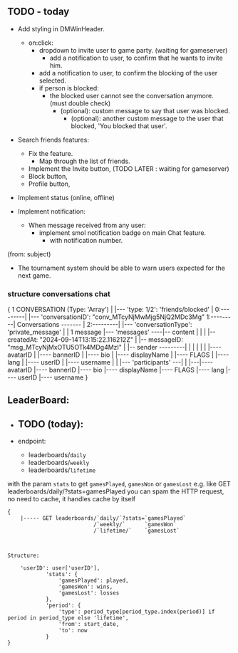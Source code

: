 ## TODO - today

- Add styling in DMWinHeader.
	- on:click:
		- dropdown to invite user to game party. (waiting for gameserver)
			- add a notification to user, to confirm that he wants to invite him.
		- add a notification to user, to confirm the blocking of the user selected.
		- if person is blocked:
			- the blocked user cannot see the conversation anymore. (must double check)
				- (optional): custom message to say that user was blocked.
					- (optional): another custom message to the user that blocked, 'You blocked that user'.

- Search friends features:
	- Fix the feature.
		- Map through the list of friends.
	- Implement the Invite button, (TODO LATER : waiting for gameserver)
	- Block button,
	- Profile button,

- Implement status (online, offline)

- Implement notification:
	- When message received from any user:
		- implement smol notification badge on main Chat feature.
			- with notification number.

 (from: subject)
- The tournament system should be able to warn users expected for the next game.


### structure conversations chat

{
									1 CONVERSATION (Type: 'Array')
									   |
									   |--- 'type: 1/2': 'friends/blocked'
									   |
	0:---------|                       |--- 'conversationID': "conv_MTcyNjMwMjg5NjQ2MDc3Mg"
	1:---------| Conversations ------- |
	2:---------|                       |--- 'conversationType': 'private_message'
	                                   |
									   |                  1 message
									   |--- 'messages' ----|-- content
								       |                   |
								       |                   |-- createdAt: "2024-09-14T13:15:22.116212Z"
								       |                   |-- messageID: "msg_MTcyNjMxOTU5OTk4MDg4MzI"
								       |                   |-- sender ---------|
								       |				                       |
								       |									   |
								       |									   |---- avatarID
								       |									   |---- bannerID
								       |									   |---- bio
								       |									   |---- displayName
								       |									   |---- FLAGS
								       |									   |---- lang
								       |									   |---- userID
								       |									   |---- username
									   |
									   |
									   |--- 'participants' ---|
									                          |
															  |---|---- avatarID
								        						  |---- bannerID
								        					      |---- bio
								        					      |---- displayName
								        					      |---- FLAGS
								        						  |---- lang
								        						  |---- userID
								        						  |---- username
}




## LeaderBoard:

- TODO (today):
	- 

- endpoint:
	- leaderboards/`daily`
	- leaderboards/`weekly`
	- leaderboards/`lifetime`

with the param `stats` to get `gamesPlayed`, `gamesWon` or `gamesLost`
e.g. like GET leaderboards/daily/?stats=gamesPlayed
you can spam the HTTP request, no need to cache, it handles cache by itself

```
{
	|----- GET leaderboards/`daily/`?stats=`gamesPlayed`
						   /`weekly/`      `gamesWon`
						   /`lifetime/`    `gamesLost`



Structure:

	'userID': user['userID'],
			'stats': {
				'gamesPlayed': played,
				'gamesWon': wins,
				'gamesLost': losses
			},
			'period': {
				'type': period_type[period_type.index(period)] if period in period_type else 'lifetime',
				'from': start_date,
				'to': now
			}
}
```
